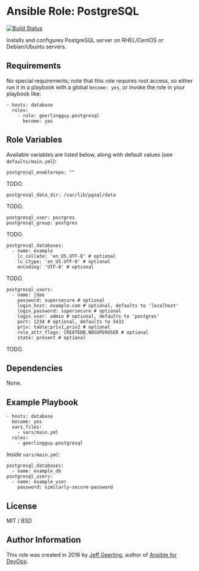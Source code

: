 # Ansible Role: PostgreSQL

[![Build Status](https://travis-ci.org/geerlingguy/ansible-role-postgresql.svg?branch=master)](https://travis-ci.org/geerlingguy/ansible-role-postgresql)

Installs and configures PostgreSQL server on RHEL/CentOS or Debian/Ubuntu servers.

## Requirements

No special requirements; note that this role requires root access, so either run it in a playbook with a global `become: yes`, or invoke the role in your playbook like:

    - hosts: database
      roles:
        - role: geerlingguy.postgresql
          become: yes

## Role Variables

Available variables are listed below, along with default values (see `defaults/main.yml`):

    postgresql_enablerepo: ""

TODO.

    postgresql_data_dir: /var/lib/pgsql/data

TODO.

    postgresql_user: postgres
    postgresql_group: postgres

TODO.

    postgresql_databases:
      - name: example
        lc_collate: 'en_US.UTF-8' # optional
        lc_ctype: 'en_US.UTF-8' # optional
        encoding: 'UTF-8' # optional

TODO.

    postgresql_users:
      - name: jdoe
        password: supersecure # optional
        login_host: example.com # optional, defaults to 'localhost'
        login_password: supersecure # optional
        login_user: admin # optional, defaults to 'postgres'
        port: 1234 # optional, defaults to 5432
        priv: table:priv1,priv2 # optional
        role_attr_flags: CREATEDB,NOSUPERUSER # optional
        state: present # optional

TODO.

## Dependencies

None.

## Example Playbook

    - hosts: database
      become: yes
      vars_files:
        - vars/main.yml
      roles:
        - geerlingguy.postgresql

*Inside `vars/main.yml`*:

    postgresql_databases:
      - name: example_db
    postgresql_users:
      - name: example_user
        password: similarly-secure-password

## License

MIT / BSD

## Author Information

This role was created in 2016 by [Jeff Geerling](http://www.jeffgeerling.com/), author of [Ansible for DevOps](https://www.ansiblefordevops.com/).
